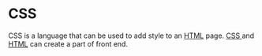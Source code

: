 # CSS

CSS is a language that can be used to add style to an [HTML](/wiki/HTML) page.
<u> CSS </u> and [HTML](/wiki/HTML) can create a part of front end.